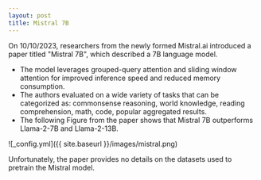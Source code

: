 ```yaml
---
layout: post
title: Mistral 7B
---
```


On 10/10/2023, researchers from the newly formed Mistral.ai introduced a paper titled "Mistral 7B", which described a 7B language model. 
* The model leverages grouped-query attention and sliding window attention for improved inference speed and reduced memory consumption.
* The authors evaluated on a wide variety of tasks that can be categorized as: commonsense reasoning, world knowledge, reading comprehension, math, code, popular aggregated results.
* The following Figure from the paper shows that Mistral 7B outperforms Llama-2-7B and Llama-2-13B.

![_config.yml]({{ site.baseurl }}/images/mistral.png)

Unfortunately, the paper provides no details on the datasets used to pretrain the Mistral model.

